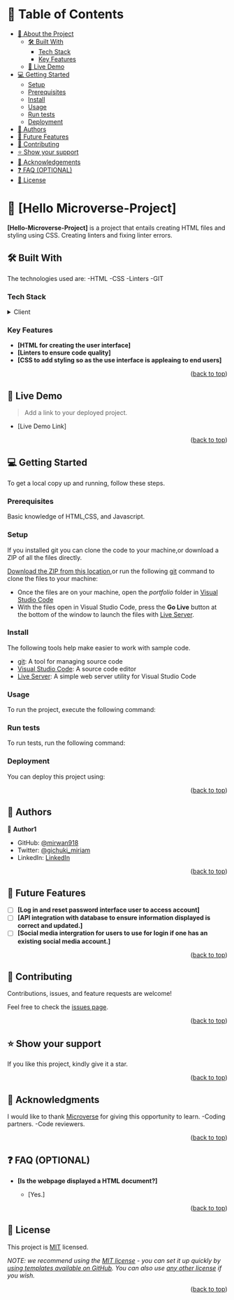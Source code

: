 <a name="readme-top"></a>

<!--
HOW TO USE:
This is an example of how you may give instructions on setting up your project locally.

Modify this file to match your project and remove sections that don't apply.

REQUIRED SECTIONS:
- Table of Contents
- About the Project
  - Built With
  - Live Demo
- Getting Started
- Authors
- Future Features
- Contributing
- Show your support
- Acknowledgements
- License

OPTIONAL SECTIONS:
- FAQ

After you're finished please remove all the comments and instructions!
-->

<!-- TABLE OF CONTENTS -->

# 📗 Table of Contents

- [📖 About the Project](#about-project)
  - [🛠 Built With](#built-with)
    - [Tech Stack](#tech-stack)
    - [Key Features](#key-features)
  - [🚀 Live Demo](#live-demo)
- [💻 Getting Started](#getting-started)
  - [Setup](#setup)
  - [Prerequisites](#prerequisites)
  - [Install](#install)
  - [Usage](#usage)
  - [Run tests](#run-tests)
  - [Deployment](#triangular_flag_on_post-deployment)
- [👥 Authors](#authors)
- [🔭 Future Features](#future-features)
- [🤝 Contributing](#contributing)
- [⭐️ Show your support](#support)
- [🙏 Acknowledgements](#acknowledgements)
- [❓ FAQ (OPTIONAL)](#faq)
- [📝 License](#license)

<!-- PROJECT DESCRIPTION -->

# 📖 [Hello Microverse-Project] <a name="about-project"></a>


**[Hello-Microverse-Project]** is a project that entails creating HTML files and styling using CSS. Creating linters and fixing linter errors.

## 🛠 Built With <a name="built-with"></a>
The technologies used are:
-HTML
-CSS
-Linters
-GIT

### Tech Stack <a name="tech-stack"></a>

<details>
  <summary>Client</summary>
  This project display the heading "Hello Microverse!"
  [This is in form of a webpage that displays "Hello Microverse!"]
</details>


<!-- Features -->

### Key Features <a name="key-features"></a>

- **[HTML for creating the user interface]**
- **[Linters to ensure code quality]**
- **[CSS to add styling so as the use interface is appleaing to end users]**

<p align="right">(<a href="#readme-top">back to top</a>)</p>

<!-- LIVE DEMO -->

## 🚀 Live Demo <a name="live-demo"></a>

> Add a link to your deployed project.

- [Live Demo Link]

<p align="right">(<a href="#readme-top">back to top</a>)</p>

<!-- GETTING STARTED -->

## 💻 Getting Started <a name="getting-started"></a>

To get a local copy up and running, follow these steps.

### Prerequisites

Basic knowledge of HTML,CSS, and Javascript.


### Setup

If you installed git you can clone the code to your machine,or download a ZIP of all the files directly.

[Download the ZIP from this location](https://github.com/mirwan918/Hello-Microverse-Project/archive/refs/heads/create-user-interface.zip),or run the following [git](https://git-scm.com/downloads) command to clone the files to your machine:

- Once the files are on your machine, open the _portfolio_ folder in [Visual Studio Code](https://code.visualstudio.com/)
- With the files open in Visual Studio Code, press the **Go Live** button at the bottom of the window to launch the files with [Live Server](https://marketplace.visualstudio.com/items?itemName=ritwickdey.LiveServer).

### Install

The following tools help make easier to work with sample code.

- [git](https://git-scm.com/downloads): A tool for managing source code
- [Visual Studio Code](https://code.visualstudio.com/): A source code editor
- [Live Server](https://marketplace.visualstudio.com/items?itemName=ritwickdey.LiveServer): A simple web server utility for Visual Studio Code


### Usage

To run the project, execute the following command:


### Run tests

To run tests, run the following command:


### Deployment

You can deploy this project using:


<p align="right">(<a href="#readme-top">back to top</a>)</p>

<!-- AUTHORS -->

## 👥 Authors <a name="authors"></a>


👤 **Author1**

- GitHub: [@mirwan918](https://github.com/mirwan918)
- Twitter: [@gichuki_miriam](https://twitter.com/gichuki_miriam)
- LinkedIn: [LinkedIn](https://www.linkedin.com/in/miriamgichuki/)

<p align="right">(<a href="#readme-top">back to top</a>)</p>

<!-- FUTURE FEATURES -->

## 🔭 Future Features <a name="future-features"></a>


- [ ] **[Log in and reset password interface user to access account]**
- [ ] **[API integration with database to ensure information displayed is correct and updated.]**
- [ ] **[Social media intergration for users to use for login if one has an existing social media account.]**

<p align="right">(<a href="#readme-top">back to top</a>)</p>

<!-- CONTRIBUTING -->

## 🤝 Contributing <a name="contributing"></a>

Contributions, issues, and feature requests are welcome!

Feel free to check the [issues page](https://github.com/mirwan918/Hello-Microverse-Project/issues).

<p align="right">(<a href="#readme-top">back to top</a>)</p>

<!-- SUPPORT -->

## ⭐️ Show your support <a name="support"></a>

If you like this project, kindly give it a star.

<p align="right">(<a href="#readme-top">back to top</a>)</p>

<!-- ACKNOWLEDGEMENTS -->

## 🙏 Acknowledgments <a name="acknowledgements"></a>

I would like to thank [Microverse](https://www.microverse.org/) for giving this opportunity to learn.
-Coding partners.
-Code reviewers.

<p align="right">(<a href="#readme-top">back to top</a>)</p>

<!-- FAQ (optional) -->

## ❓ FAQ (OPTIONAL) <a name="faq"></a>

- **[Is the webpage displayed a HTML document?]**

  - [Yes.]


<p align="right">(<a href="#readme-top">back to top</a>)</p>

<!-- LICENSE -->

## 📝 License <a name="license"></a>

This project is [MIT](./LICENSE) licensed.

_NOTE: we recommend using the [MIT license](https://choosealicense.com/licenses/mit/) - you can set it up quickly by [using templates available on GitHub](https://docs.github.com/en/communities/setting-up-your-project-for-healthy-contributions/adding-a-license-to-a-repository). You can also use [any other license](https://choosealicense.com/licenses/) if you wish._

<p align="right">(<a href="#readme-top">back to top</a>)</p>
